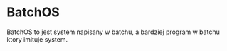 # BatchOS
BatchOS to jest system napisany w batchu, a bardziej program w batchu ktory imituje system.
